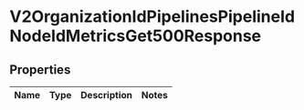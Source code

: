 

# V2OrganizationIdPipelinesPipelineIdNodeIdMetricsGet500Response


## Properties

| Name | Type | Description | Notes |
|------------ | ------------- | ------------- | -------------|



